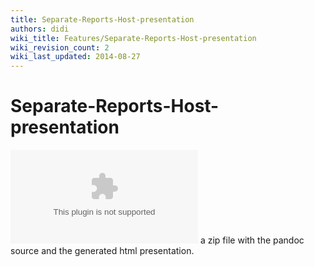 ```yaml
---
title: Separate-Reports-Host-presentation
authors: didi
wiki_title: Features/Separate-Reports-Host-presentation
wiki_revision_count: 2
wiki_last_updated: 2014-08-27
---
```


# Separate-Reports-Host-presentation

![Download](Engine-dwh-reports-on-separate-hosts-presentation.zip "fig:Download") a zip file with the pandoc source and the generated html presentation.
